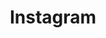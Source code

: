 ---
blog: http://blog.instagram.com/
codehost: https://github.com/instagram
font:
  myfonts: https://www.myfonts.com/fonts/typeassociates/billabong/
  name: Billabong
guide: https://en.instagram-brand.com/
images:
- instagram-icon.svg
- instagram-ar21.svg
- instagram-wordmark.svg
- instagram-tile.svg
logohandle: instagram
sort: instagram
tags:
- facebook
- photo_sharing
- social_network
title: Instagram
website: https://www.instagram.com/
wikipedia: https://en.wikipedia.org/wiki/Instagram
---